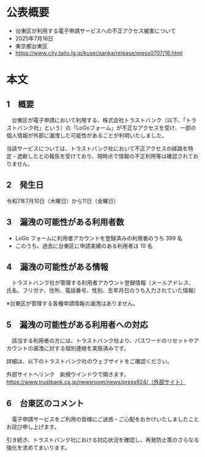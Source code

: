 # 公表概要
- 台東区が利用する電子申請サービスへの不正アクセス被害について
- 2025年7月16日
- 東京都台東区
- https://www.city.taito.lg.jp/kusei/sanka/release/press0707/16.html

# 本文
## 1　概要
　台東区が電子申請において利用する、株式会社トラストバンク（以下、「トラストバンク社」という）の「LoGoフォーム」が不正なアクセスを受け、一部の個人情報が外部に漏洩した可能性があることが判明いたしました。

当該サービスについては、トラストバンク社において不正アクセスの経路を特定・遮断したとの報告を受けており、現時点で情報の不正利用等は確認されておりません。

## 2　発生日
令和7年7月10日（木曜日）から11日（金曜日）

## 3　漏洩の可能性がある利用者数
- LoGo フォームに利用者アカウントを登録済みの利用者のうち 399 名
- このうち、過去に台東区に申請実績のある利用者は 10 名

## 4　漏洩の可能性がある情報
　トラストバンク社が管理する利用者アカウント登録情報（メールアドレス、氏名、フリガナ、住所、電話番号、性別、生年月日のうち入力されていた情報）

※台東区が管理する各種申請情報の漏洩はありません。

## 5　漏洩の可能性がある利用者への対応
　該当する利用者の方には、トラストバンク社より、パスワードのリセットやアカウントの漏洩に対する個別連絡を実施済みです。

詳細は、以下のトラストバンク社のウェブサイトをご確認ください。

外部サイトへリンク　新規ウインドウで開きます。https://www.trustbank.co.jp/newsroom/news/press924/（外部サイト）

## 6　台東区のコメント
　電子申請サービスをご利用の皆様にご迷惑・ご心配をおかけいたしましたことお詫び申し上げます。

引き続き、トラストバンク社における対応状況を確認し、再発防止策のさらなる強化を求めてまいります。
